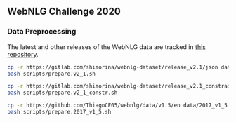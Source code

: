 ## WebNLG Challenge 2020

### Data Preprocessing

The latest and other releases of the WebNLG data are tracked in [this repository](https://gitlab.com/shimorina/webnlg-dataset).

```bash
cp -r https://gitlab.com/shimorina/webnlg-dataset/release_v2.1/json data/v2_1
bash scripts/prepare.v2_1.sh

cp -r https://gitlab.com/shimorina/webnlg-dataset/release_v2.1_constrained/json data/v2_1_constr
bash scripts/prepare.v2_1_constr.sh

cp -r https://github.com/ThiagoCF05/webnlg/data/v1.5/en data/2017_v1_5
bash scripts/prepare.2017_v1_5.sh
```
